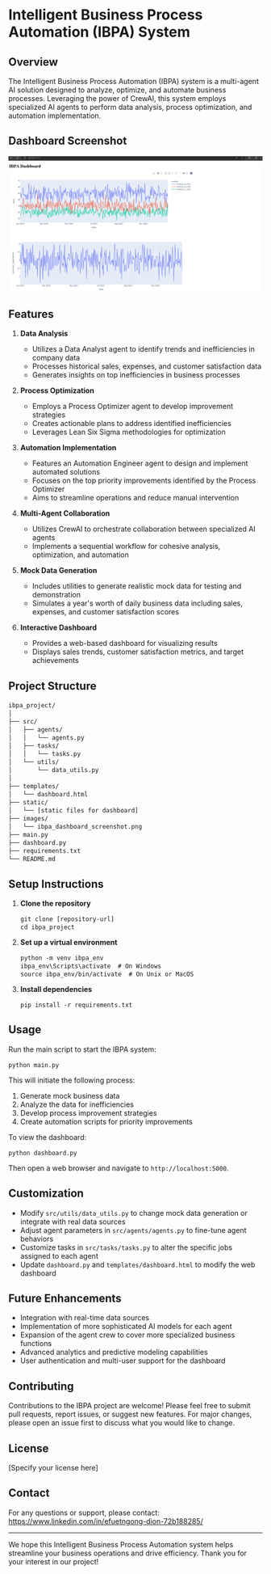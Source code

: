 # Intelligent Business Process Automation (IBPA) System

## Overview

The Intelligent Business Process Automation (IBPA) system is a multi-agent AI solution designed to analyze, optimize, and automate business processes. Leveraging the power of CrewAI, this system employs specialized AI agents to perform data analysis, process optimization, and automation implementation.

## Dashboard Screenshot

![IBPA Dashboard Screenshot](images/ibpa_dashboard_screenshot.png)

## Features

1. **Data Analysis**
   - Utilizes a Data Analyst agent to identify trends and inefficiencies in company data
   - Processes historical sales, expenses, and customer satisfaction data
   - Generates insights on top inefficiencies in business processes

2. **Process Optimization**
   - Employs a Process Optimizer agent to develop improvement strategies
   - Creates actionable plans to address identified inefficiencies
   - Leverages Lean Six Sigma methodologies for optimization

3. **Automation Implementation**
   - Features an Automation Engineer agent to design and implement automated solutions
   - Focuses on the top priority improvements identified by the Process Optimizer
   - Aims to streamline operations and reduce manual intervention

4. **Multi-Agent Collaboration**
   - Utilizes CrewAI to orchestrate collaboration between specialized AI agents
   - Implements a sequential workflow for cohesive analysis, optimization, and automation

5. **Mock Data Generation**
   - Includes utilities to generate realistic mock data for testing and demonstration
   - Simulates a year's worth of daily business data including sales, expenses, and customer satisfaction scores

6. **Interactive Dashboard**
   - Provides a web-based dashboard for visualizing results
   - Displays sales trends, customer satisfaction metrics, and target achievements

## Project Structure

```
ibpa_project/
│
├── src/
│   ├── agents/
│   │   └── agents.py
│   ├── tasks/
│   │   └── tasks.py
│   └── utils/
│       └── data_utils.py
│
├── templates/
│   └── dashboard.html
├── static/
│   └── [static files for dashboard]
├── images/
│   └── ibpa_dashboard_screenshot.png
├── main.py
├── dashboard.py
├── requirements.txt
└── README.md
```

## Setup Instructions

1. **Clone the repository**
   ```
   git clone [repository-url]
   cd ibpa_project
   ```

2. **Set up a virtual environment**
   ```
   python -m venv ibpa_env
   ibpa_env\Scripts\activate  # On Windows
   source ibpa_env/bin/activate  # On Unix or MacOS
   ```

3. **Install dependencies**
   ```
   pip install -r requirements.txt
   ```

## Usage

Run the main script to start the IBPA system:

```
python main.py
```

This will initiate the following process:
1. Generate mock business data
2. Analyze the data for inefficiencies
3. Develop process improvement strategies
4. Create automation scripts for priority improvements

To view the dashboard:
```
python dashboard.py
```
Then open a web browser and navigate to `http://localhost:5000`.

## Customization

- Modify `src/utils/data_utils.py` to change mock data generation or integrate with real data sources
- Adjust agent parameters in `src/agents/agents.py` to fine-tune agent behaviors
- Customize tasks in `src/tasks/tasks.py` to alter the specific jobs assigned to each agent
- Update `dashboard.py` and `templates/dashboard.html` to modify the web dashboard

## Future Enhancements

- Integration with real-time data sources
- Implementation of more sophisticated AI models for each agent
- Expansion of the agent crew to cover more specialized business functions
- Advanced analytics and predictive modeling capabilities
- User authentication and multi-user support for the dashboard

## Contributing

Contributions to the IBPA project are welcome! Please feel free to submit pull requests, report issues, or suggest new features. For major changes, please open an issue first to discuss what you would like to change.

## License

[Specify your license here]

## Contact

For any questions or support, please contact:
https://www.linkedin.com/in/efuetngong-dion-72b188285/

---

We hope this Intelligent Business Process Automation system helps streamline your business operations and drive efficiency. Thank you for your interest in our project!